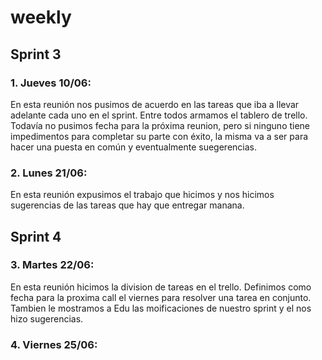# **weekly**

## Sprint 3 

### 1. Jueves 10/06: 
En esta reunión nos pusimos de acuerdo en las tareas que iba a llevar adelante cada uno en el sprint. Entre todos armamos el tablero de trello. Todavía no pusimos fecha para la próxima reunion, pero si ninguno tiene impedimentos para completar su parte con éxito, la misma va a ser para hacer una puesta en común y eventualmente suegerencias. 

### 2. Lunes 21/06:
En esta reunión expusimos el trabajo que hicimos y nos hicimos sugerencias de las tareas que hay que entregar manana.

## Sprint 4

### 3. Martes 22/06:
En esta reunión hicimos la division de tareas en el trello. Definimos como fecha para la proxima call el viernes para resolver una tarea en conjunto. Tambien le mostramos a Edu las moificaciones de nuestro sprint y el nos hizo sugerencias.

### 4. Viernes 25/06: